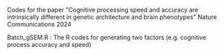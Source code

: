 Codes for the paper "Cognitive processing speed and accuracy are intrinsically different in genetic architecture and brain phenotypes" Nature Communications 2024

Batch_gSEM.R : The R codes for generating two factors (e.g. cognitive process accuracy and speed) 
